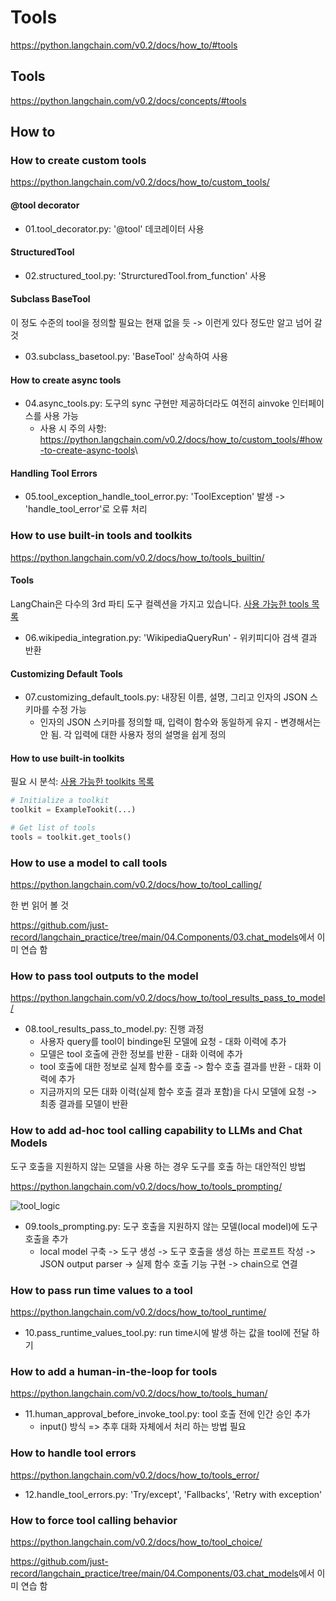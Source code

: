 # Tools

<https://python.langchain.com/v0.2/docs/how_to/#tools>

## Tools

<https://python.langchain.com/v0.2/docs/concepts/#tools>

## How to

### How to create custom tools

<https://python.langchain.com/v0.2/docs/how_to/custom_tools/>

#### @tool decorator

- 01.tool_decorator.py: '@tool' 데코레이터 사용

#### StructuredTool

- 02.structured_tool.py: 'StrurcturedTool.from_function' 사용

#### Subclass BaseTool

이 정도 수준의 tool을 정의할 필요는 현재 없을 듯 -> 이런게 있다 정도만 알고 넘어 갈 것

- 03.subclass_basetool.py: 'BaseTool' 상속하여 사용

#### How to create async tools

- 04.async_tools.py: 도구의 sync 구현만 제공하더라도 여전히 ainvoke 인터페이스를 사용 가능
  - 사용 시 주의 사항: <https://python.langchain.com/v0.2/docs/how_to/custom_tools/#how-to-create-async-tools>\

#### Handling Tool Errors

- 05.tool_exception_handle_tool_error.py: 'ToolException' 발생 -> 'handle_tool_error'로 오류 처리

### How to use built-in tools and toolkits

<https://python.langchain.com/v0.2/docs/how_to/tools_builtin/>

#### Tools

LangChain은 다수의 3rd 파티 도구 컬렉션을 가지고 있습니다. [사용 가능한 tools 목록](https://python.langchain.com/v0.2/docs/integrations/tools/)

- 06.wikipedia_integration.py: 'WikipediaQueryRun' - 위키피디아 검색 결과 반환

#### Customizing Default Tools

- 07.customizing_default_tools.py: 내장된 이름, 설명, 그리고 인자의 JSON 스키마를 수정 가능
  - 인자의 JSON 스키마를 정의할 때, 입력이 함수와 동일하게 유지 - 변경해서는 안 됨. 각 입력에 대한 사용자 정의 설명을 쉽게 정의

#### How to use built-in toolkits

필요 시 분석: [사용 가능한 toolkits 목록](https://python.langchain.com/v0.2/docs/integrations/toolkits/)

```python
# Initialize a toolkit
toolkit = ExampleTookit(...)

# Get list of tools
tools = toolkit.get_tools()
```

### How to use a model to call tools

<https://python.langchain.com/v0.2/docs/how_to/tool_calling/>

한 번 읽어 볼 것

<https://github.com/just-record/langchain_practice/tree/main/04.Components/03.chat_models>에서 이미 연습 함

### How to pass tool outputs to the model

<https://python.langchain.com/v0.2/docs/how_to/tool_results_pass_to_model/>

- 08.tool_results_pass_to_model.py: 진행 과정
  - 사용자 query를 tool이 bindinge된 모델에 요청 - 대화 이력에 추가
  - 모델은 tool 호출에 관한 정보를 반환 - 대화 이력에 추가
  - tool 호출에 대한 정보로 실제 함수를 호출 -> 함수 호출 결과를 반환 - 대화 이력에 추가
  - 지금까지의 모든 대화 이력(실제 함수 호출 결과 포함)을 다시 모델에 요청 -> 최종 결과를 모델이 반환

### How to add ad-hoc tool calling capability to LLMs and Chat Models

도구 호출을 지원하지 않는 모델을 사용 하는 경우 도구를 호출 하는 대안적인 방법

<https://python.langchain.com/v0.2/docs/how_to/tools_prompting/>

![tool_logic](https://python.langchain.com/v0.2/assets/images/tool_chain-3571e7fbc481d648aff93a2630f812ab.svg)

- 09.tools_prompting.py: 도구 호출을 지원하지 않는 모델(local model)에 도구 호출을 추가
  - local model 구축 -> 도구 생성 -> 도구 호출을 생성 하는 프로프트 작성 -> JSON output parser -> 실제 함수 호출 기능 구현 -> chain으로 연결

### How to pass run time values to a tool

<https://python.langchain.com/v0.2/docs/how_to/tool_runtime/>

- 10.pass_runtime_values_tool.py: run time시에 발생 하는 값을 tool에 전달 하기

### How to add a human-in-the-loop for tools

<https://python.langchain.com/v0.2/docs/how_to/tools_human/>

- 11.human_approval_before_invoke_tool.py: tool 호출 전에 인간 승인 추가
  - input() 방식 => 추후 대화 자체에서 처리 하는 방법 필요

### How to handle tool errors

<https://python.langchain.com/v0.2/docs/how_to/tools_error/>

- 12.handle_tool_errors.py: 'Try/except', 'Fallbacks', 'Retry with exception'

### How to force tool calling behavior

<https://python.langchain.com/v0.2/docs/how_to/tool_choice/>

<https://github.com/just-record/langchain_practice/tree/main/04.Components/03.chat_models>에서 이미 연습 함
